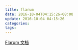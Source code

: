 ```yaml
---
title: flarum
date: 2016-10-04T04:15:26+08:00
update: 2016-10-04 04:15:26
categories:
tags:
---
```


[Flarum 文档](http://flarum.org.cn/docs/index.html)
